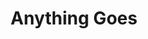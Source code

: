 ---
title: Anything Goes
year: 1973
opening_date: 1973-03-16
closing_date: 1973-03-31
layout: productions
image:
image_caption:
image_credit:
playbill:
category:
details:
  Theatre: Theatre Jacksonville
  Venue: Little Theatre
cast:
  Reno Sweeny: Nancy Kaye
  Billy Crocker: Bill Milton
  Moonface Martin: Marshall Grauer
  Hope Harcourt: Nita Buchanon
  Bonnie: Harriet McPherson
  Sir Evelyn: Bill Harriman
  Mrs. Harcourt: Mary Coyle
  Whitney: David J. Putney, Jr.
  Bishop: Ken Wittich, Jr.
  Steward: Randy Weedman
  Reporter: Bob Barnes
  Cameraman: Terry Alters
  Ching: Leonard Alterman
  Ling: George Spelvin
  Purity: Denise Bolton
  Chastity: Connie Wesson
  Charity: Lynn Collins
  Virtue: Joyce Bizot
  Purser: Joe Piscopo
  Captain: Harry Hodge
  Sailor: Jon Kramerick
  Passenger:
    - Pete Peterson
    - Peggy Cone
    - Shirley Cooke
    - Rion Carswell
    - Susan De-Rosa
    - Tom Dunn
    - Bill Merwin
    - Cliff Parish
    - Vicki Roundtree
    - Roxanne Runnion
    - Ronald Waters
    - Kathy Wegant
    - Maggie Winstead
    - Leonard Alterman
    - Terry Alters
    - Carlene Bailey
    - Bob Barnes
crew:
  Director: Robert Knowles
  Scene Design: Hal Henderson
  Musical Director: Rosalind MacEnulty
  Choreographer: Buddy Sherwood
  Assistant Choreographer: Carlene Bailey
  Stage Manager: Doug Thomas
  Assistant Stage Manager: Vickie Morales
  Lighting:
    - Kelly Hart
    - Anne Lorio
  Costumes:
    - Nancy Kaye
    - Gert Herman
    - Mary Coyle
  Set Construction:
    - Terry Alters
    - Elliot Baker
    - Bob Barnes
    - Doug Chichester
    - Kelly Hart
    - Hal Nearhoff
  Set Painting:
    - Mike Blanky
    - Brian Cooke
    - Phyllis Marko
    - Terra Ohl
    - David Stillson
    - Dwight Stillson
    - Mary Ellen Wofford
  Stage Crew:
    - Jim Cortez
    - Paul Whitfield
  Properties:
    - Margaret Winstead
    - Frances Bierbaum
    - Nellie Coyle
    - Laurie Kaden
    - Mary Ellen Wofford
  Box Office:
    - Ann Dubow
  Cast Notes: Sabina Meyer
orchestra:
external_links:
---